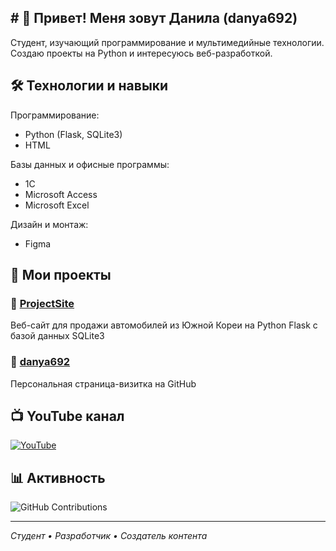 ## # 👋 Привет! Меня зовут Данила (danya692)

Студент, изучающий программирование и мультимедийные технологии. Создаю проекты на Python и интересуюсь веб-разработкой.

## 🛠 Технологии и навыки

Программирование:
- Python (Flask, SQLite3)
- HTML

Базы данных и офисные программы:
- 1C
- Microsoft Access  
- Microsoft Excel

Дизайн и монтаж:
- Figma

## 📂 Мои проекты

### 🔧 [ProjectSite](https://github.com/danya692/test)
Веб-сайт для продажи автомобилей из Южной Кореи на Python Flask с базой данных SQLite3

### 👤 [danya692](https://github.com/danya692/danya692)
Персональная страница-визитка на GitHub

## 📺 YouTube канал
[![YouTube](https://img.shields.io/badge/YouTube-FF0000?style=for-the-badge&logo=youtube&logoColor=white)](https://youtube.com/@ВашКанал)

## 📊 Активность
![GitHub Contributions](https://ghchart.rshah.org/SevaMrow)

---

*Студент • Разработчик • Создатель контента*

<!--
**danya692/danya692** is a ✨ _special_ ✨ repository because its `README.md` (this file) appears on your GitHub profile.

Here are some ideas to get you started:

- 🔭 I’m currently working on ...
- 🌱 I’m currently learning ...
- 👯 I’m looking to collaborate on ...
- 🤔 I’m looking for help with ...
- 💬 Ask me about ...
- 📫 How to reach me: ...
- 😄 Pronouns: ...
- ⚡ Fun fact: ...
-->
